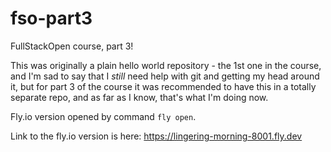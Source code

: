 # fso-part3
FullStackOpen course, part 3!

This was originally a plain hello world repository - the 1st one in the course, and
I'm sad to say that I *still* need help with git and getting my head around it, but
for part 3 of the course it was recommended to have this in a totally separate repo,
and as far as I know, that's what I'm doing now.

Fly.io version opened by command `fly open`.

Link to the fly.io version is here: https://lingering-morning-8001.fly.dev
